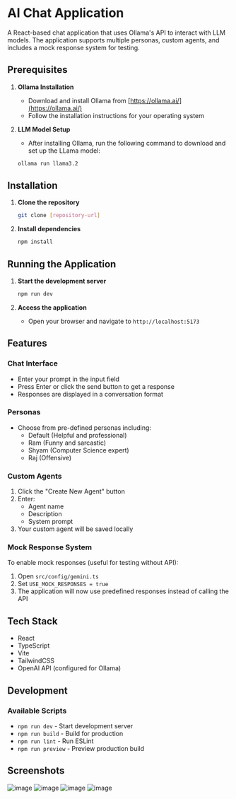 # AI Chat Application

A React-based chat application that uses Ollama's API to interact with LLM models. The application supports multiple personas, custom agents, and includes a mock response system for testing.

## Prerequisites

1. **Ollama Installation**
   - Download and install Ollama from [https://ollama.ai/](https://ollama.ai/)
   - Follow the installation instructions for your operating system

2. **LLM Model Setup**
   - After installing Ollama, run the following command to download and set up the LLama model:
   ```bash
   ollama run llama3.2
   ```

## Installation

1. **Clone the repository**
   ```bash
   git clone [repository-url]
   ```

2. **Install dependencies**
   ```bash
   npm install
   ```

## Running the Application

1. **Start the development server**
   ```bash
   npm run dev
   ```

2. **Access the application**
   - Open your browser and navigate to `http://localhost:5173`

## Features

### Chat Interface
- Enter your prompt in the input field
- Press Enter or click the send button to get a response
- Responses are displayed in a conversation format

### Personas
- Choose from pre-defined personas including:
  - Default (Helpful and professional)
  - Ram (Funny and sarcastic)
  - Shyam (Computer Science expert)
  - Raj (Offensive)

### Custom Agents
1. Click the "Create New Agent" button
2. Enter:
   - Agent name
   - Description
   - System prompt
3. Your custom agent will be saved locally

### Mock Response System
To enable mock responses (useful for testing without API):
1. Open `src/config/gemini.ts`
2. Set `USE_MOCK_RESPONSES = true`
3. The application will now use predefined responses instead of calling the API

## Tech Stack
- React
- TypeScript
- Vite
- TailwindCSS
- OpenAI API (configured for Ollama)

## Development

### Available Scripts
- `npm run dev` - Start development server
- `npm run build` - Build for production
- `npm run lint` - Run ESLint
- `npm run preview` - Preview production build

## Screenshots
![image](https://github.com/user-attachments/assets/e1c4d730-9a86-4761-8921-2df2604870cb)
![image](https://github.com/user-attachments/assets/8ad2b50d-3228-4293-9b8f-391a90c98c2b)
![image](https://github.com/user-attachments/assets/c10e45ef-afff-4a3f-8f81-4e7ee7cb0d4c)
![image](https://github.com/user-attachments/assets/4246fd8c-9162-4318-8e2b-0047c45c3ec5)

